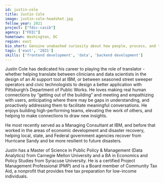 ```yaml
---
id: justin-cole
title: Justin Cole
image: justin-cole-headshot.jpg
fellow_year: 2021
project: ["fdic-casib"]
agency: ["FDIC"]
hometown: Washington, DC
region: east
bio_short: Genuine unabashed curiosity about how people, process, and technology work.
tags: ['east', '2021']
skills: ['frontend development', 'data', 'backend development']
---
```

Justin Cole has dedicated his career to playing the role of translator - whether helping translate between clinicians and data scientists in the design of an AI support tool at IBM, or between seasoned street sweeper operators and civic technologists to design a better application with Pittsburgh’s Department of Public Works. He loves making real human connections by “getting out of the building” and meeting and empathizing with users, anticipating where there may be gaps in understanding, and proactively addressing them to facilitate meaningful conversations. He enjoys building high-performing teams, elevating the work of others, and helping to make connections to draw new insights.

He most recently served as a Managing Consultant at IBM, and before that worked in the areas of economic development and disaster recovery, helping local, state, and Federal government agencies recover from Hurricane Sandy and be more resilient to future disasters.

Justin has a Master of Science in Public Policy & Management (Data Analytics) from Carnegie Mellon University and a BA in Economics and Policy Studies from Syracuse University. He is a certified Project Management Professional (PMP) and is a Board member of Community Tax Aid, a nonprofit that provides free tax preparation for low-income individuals.
